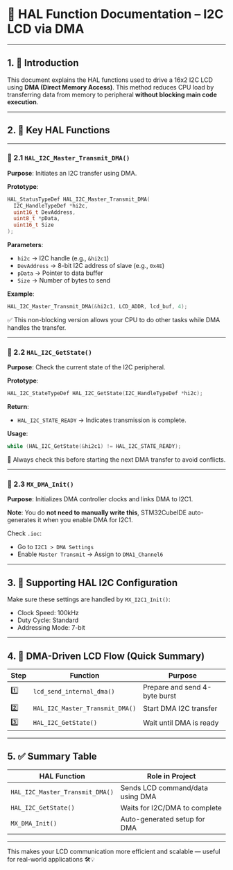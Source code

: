 # 📘 HAL Function Documentation – I2C LCD via DMA

---

## 1. 🧠 Introduction

This document explains the HAL functions used to drive a 16x2 I2C LCD using **DMA (Direct Memory Access)**.
This method reduces CPU load by transferring data from memory to peripheral **without blocking main code execution**.

---

## 2. 🔌 Key HAL Functions

---

### 🔹 2.1 `HAL_I2C_Master_Transmit_DMA()`

**Purpose**: Initiates an I2C transfer using DMA.

**Prototype**:

```c
HAL_StatusTypeDef HAL_I2C_Master_Transmit_DMA(
  I2C_HandleTypeDef *hi2c,
  uint16_t DevAddress,
  uint8_t *pData,
  uint16_t Size
);
```

**Parameters**:

* `hi2c` → I2C handle (e.g., `&hi2c1`)
* `DevAddress` → 8-bit I2C address of slave (e.g., `0x4E`)
* `pData` → Pointer to data buffer
* `Size` → Number of bytes to send

**Example**:

```c
HAL_I2C_Master_Transmit_DMA(&hi2c1, LCD_ADDR, lcd_buf, 4);
```

✅ This non-blocking version allows your CPU to do other tasks while DMA handles the transfer.

---

### 🔹 2.2 `HAL_I2C_GetState()`

**Purpose**: Check the current state of the I2C peripheral.

**Prototype**:

```c
HAL_I2C_StateTypeDef HAL_I2C_GetState(I2C_HandleTypeDef *hi2c);
```

**Return**:

* `HAL_I2C_STATE_READY` → Indicates transmission is complete.

**Usage**:

```c
while (HAL_I2C_GetState(&hi2c1) != HAL_I2C_STATE_READY);
```

📌 Always check this before starting the next DMA transfer to avoid conflicts.

---

### 🔹 2.3 `MX_DMA_Init()`

**Purpose**: Initializes DMA controller clocks and links DMA to I2C1.

**Note**: You do **not need to manually write this**, STM32CubeIDE auto-generates it when you enable DMA for I2C1.

Check `.ioc`:

* Go to `I2C1 > DMA Settings`
* Enable `Master Transmit` → Assign to `DMA1_Channel6`

---

## 3. 🧾 Supporting HAL I2C Configuration

Make sure these settings are handled by `MX_I2C1_Init()`:

* Clock Speed: 100kHz
* Duty Cycle: Standard
* Addressing Mode: 7-bit

---

## 4. 🧾 DMA-Driven LCD Flow (Quick Summary)

| Step | Function                        | Purpose                       |
| ---- | ------------------------------- | ----------------------------- |
| 1️⃣  | `lcd_send_internal_dma()`       | Prepare and send 4-byte burst |
| 2️⃣  | `HAL_I2C_Master_Transmit_DMA()` | Start DMA I2C transfer        |
| 3️⃣  | `HAL_I2C_GetState()`            | Wait until DMA is ready       |

---

## 5. ✅ Summary Table

| HAL Function                    | Role in Project                  |
| ------------------------------- | -------------------------------- |
| `HAL_I2C_Master_Transmit_DMA()` | Sends LCD command/data using DMA |
| `HAL_I2C_GetState()`            | Waits for I2C/DMA to complete    |
| `MX_DMA_Init()`                 | Auto-generated setup for DMA     |

---

This makes your LCD communication more efficient and scalable — useful for real-world applications 🛠️💡
